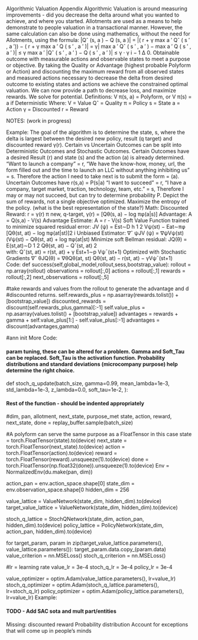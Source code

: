 Algorithmic Valuation Appendix
Algorithmic Valuation is around measuring improvements - did you decrease the delta around what you wanted to achieve, and where you started.
Allotments are used as a means to help demonstrate to people valuation in a transactional manner.  However, the same calculation can also be done using mathematics, without the need for Allotments, using the formula:
|Qˆ (s, a ) − Q (s, a )| = |( r + γ max a ′ Qˆ ( s ′ , a ′)) − ( r + γ max a ′ Q ( s ′ , a ′ )| = γ| max a ′ Qˆ ( s ′ , a ′ ) − max a ′ Q ( s ′ , a ′ )| ≤ γ max a ′ |Qˆ ( s ′ , a ′ ) − Q ( s ′ , a ′ )| ≤ γ · γ i − 1 ∆ 0.
Obtainable outcome with measurable actions and observable states to meet a purpose or objective. By taking the Quality or Advantage (highest probable Polyform or Action) and discounting the maximum reward from all observed states and measured actions necessary to decrease the delta from desired outcome to existing states and actions we achieve the constrained optimal valuation. We can now provide a path to decrease loss, and maximize rewards. We solve for potential. 
Definitions:
V π(s, a) = Polyform, or V π(s) = a if Deterministic
Where:
V = Value
Qˆ = Quality
π = Policy
s = State
a = Action
γ  = Discounted
r = Reward

NOTES: (work in progress)

Example:
The goal of the algorithm is to determine the state, s, where the delta is largest between the desired new policy, result (q target) and discounted reward γ(r).
Certain vs Uncertain Outcomes can be split into Deterministic Outcomes and Stochastic Outcomes. 
Certain Outcomes have a desired Result (r) and state (s) and the action (a) is already determined.
“Want to launch a company” = r, “We have the know-how, money, url, the form filled out and the time to launch an LLC  without anything inhibiting us” = s. Therefore the action I need to take next is to submit the form = (a). 
Uncertain Outcomes have r(s,a) = P(s|a)
“I want to succeed” = r, “I have a company, target market, traction, technology, team, etc.” = s, Therefore I may or may not succeed, but can try to determine probability P.
Depict the sum of rewards, not a single objective optimized. Maximize the entropy of the policy. (what is the best representation of the state?)
Math:
Discounted Reward:
r = γ(r)
π new, q-target, γ(r) =  [Qθ(s, a) − log πφ(a|s)]
Advantage:
A = Q(s,a) - V(s)
Advantage Estimate:
A = r - V(s)
Soft Value Function trained to minimize squared residual error:
JV (ψ) = Est∼D h 1 2 Vψ(st) − Eat∼πφ [Qθ(st, at) − log πφ(at|st)]2 i
Unbiased Estimator:
 ∇ˆ ψJV (ψ) = ∇ψVψ(st) (Vψ(st) − Qθ(st, at) + log πφ(at|st)
Minimize soft Bellman residual:
 JQ(θ) = E(st,at)∼D  1 2  Qθ(st, at) − Qˆ(st, at) 2  
with:
 Qˆ(st, at) = r(st, at) + γ Est+1∼p Vψ¯(st+1) 
Optimized with Stochastic Gradients
∇ˆ θJQ(θ) = ∇θQθ(at, st) Qθ(st, at) − r(st, at) − γVψ¯(st+1)  
Code:
def success(self,global_model,rollout,sess,bootstrap_value):
    rollout = np.array(rollout)
    observations = rollout[:,0]
    actions = rollout[:,1]
    rewards = rollout[:,2]
    next_observations = rollout[:,5]

#take rewards and values from the rollout to generate the advantage and d    #discounted returns.
    self.rewards_plus = np.asarray(rewards.tolist()) + [bootstrap_value])
    discounted_rewards = discount(self.rewards_plus,gamma)[:-1]
    self.value_plus = np.asarray(values.tolist() + [bootstrap_value])
    advantages = rewards + gamma + self.value_plus[1:] - self.value_plus[:-1]
    advantages = discount(advantages,gamma)

#ann init
More Code:

#### param tuning, these can be altered for a problem. Gamma and Soft_Tau can be replaced. Soft_Tau is the activation function. Probability distributions and standard deviations (microcompany purpose) help determine the right choice. ####


def stoch_q_update(batch_size,
    		gamma=0.99,
    		mean_lambda=1e-3,
    		std_lambda=1e-3,
    		z_lambda=0.0,
    		soft_tau=1e-2,
   	           ):
#### Rest of the function - should be indented appropriately ####

#dim, pan, allotment, next_state, purpose_met
state, action, reward, next_state, done = replay_buffer.sample(batch_size)

#A polyform can serve the same purpose as a FloatTensor in this case
state = torch.FloatTensor(state).to(device)
next_state = torch.FloatTensor(next_state).to(device)
action = torch.FloatTensor(action).to(device)
reward = torch.FloatTensor(reward).unsqueeze(1).to(device)
done = torch.FloatTensor(np.float32(done)).unsqueeze(1).to(device)
Env = NormalizedEnv(du.make(pan, dim))

action_pan = env.action_space.shape[0]
state_dim = env.observation_space.shape[0
hidden_dim = 256

value_lattice = ValueNetwork(state_dim, hidden_dim).to(device)
target_value_lattice = ValueNetwork(state_dim, hidden_dim).to(device)

stoch_q_lattice = StochQNetwork(state_dim, action_pan, hidden_dim).to(device)
policy_lattice = PolicyNetwork(state_dim, action_pan, hidden_dim).to(device)

for target_param, param in zip(target_value_lattice.parameters(), value_lattice.parameters()):
    target_param.data.copy_(param.data)
value_criterion = nn.MSELoss()
stoch_q_criterion = nn.MSELoss()


#lr = learning rate
value_lr = 3e-4
stoch_q_lr = 3e-4
policy_lr = 3e-4

value_optimizer = optim.Adam(value_lattice.parameters(), lr=value_lr)
stoch_q_optimizer = optim.Adam(stoch_q_lattice.parameters(), lr=stoch_q_lr)
policy_optimizer = optim.Adam(policy_lattice.parameters(), lr=value_lr)
Example:
#### TODO - Add SAC sota and mult part/entities ####
Missing: discounted reward
Probability distribution
Account for exceptions that will come up in people’s minds
